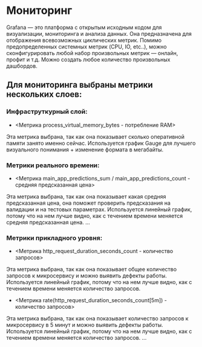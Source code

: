 # Мониторинг

Grafana — это платформа с открытым исходным кодом для визуализации, мониторинга и анализа данных.
Она предназначена для отображения всевозможных циклических метрик. Помимо предопределенных системных метрик (CPU, IO, etc..), можно сконфигурировать любой набор произвольных метрик — онлайн, профит и т.д. Можно создать любое количество произвольных дашбордов.

## Для мониторинга выбраны метрики нескольких слоев:

### Инфраструткурный слой:
- <Метрика process_virtual_memory_bytes - потребление RAM>

Эта метрика выбрана, так как она показывает сколько оперативной памяти занято именно сейчас.
Используется график Gauge для лучшего визуального понимания + изменение формата в мегабайты.


### Метрики реального времени:
- <Метрика main_app_predictions_sum / main_app_predictions_count - средняя предсказанная цена>

Эта метрика выбрана, так как она показывает какая средняя предсказанная цена, она поможет проверить предсказания на валидации и на тестовых параметрах.
Используется линейный график, потому что на нем лучше видно, как с течением времени меняется средняя предсказанная цена. 
...

### Метрики прикладного уровня:
- <Метрика http_request_duration_seconds_count - количество запросов>

Эта метрика выбрана, так как она показывает общее количество запросов к микросервису и можно выявить дефекты работы.
Используется линейный график, потому что на нем лучше видно, как с течением времени меняется количество запросов.

- <Метрика  rate(http_request_duration_seconds_count[5m]) - количество запросов>

Эта метрика выбрана, так как она показывает количество запросов к микросервису в 5 минут и можно выявить дефекты работы.
Используется линейный график, потому что на нем лучше видно, как с течением времени меняется количество запросов.
...

